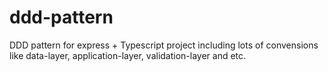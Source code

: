 # ddd-pattern
DDD pattern for express + Typescript project including lots of convensions like data-layer, application-layer, validation-layer and etc.
